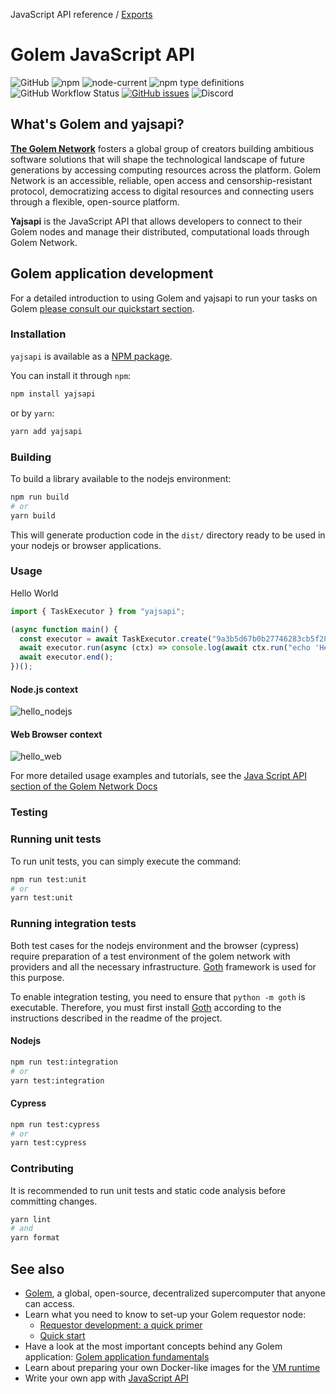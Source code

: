JavaScript API reference / [Exports](modules)

# Golem JavaScript API

![GitHub](https://img.shields.io/github/license/golemfactory/yajsapi)
![npm](https://img.shields.io/npm/v/yajsapi) 
![node-current](https://img.shields.io/node/v/yajsapi)
![npm type definitions](https://img.shields.io/npm/types/yajsapi)
![GitHub Workflow Status](https://img.shields.io/github/actions/workflow/status/golemfactory/yajsapi/goth.yml)
[![GitHub issues](https://img.shields.io/github/issues/golemfactory/yajsapi)](https://github.com/golemfactory/yajsapi/issues)
![Discord](https://img.shields.io/discord/684703559954333727?style=flat&logo=discord)

## What's Golem and yajsapi?

**[The Golem Network](https://golem.network)** fosters a global group of creators building ambitious software solutions that will shape the technological landscape of future generations by accessing computing resources across the platform. Golem Network is an accessible, reliable, open access and censorship-resistant protocol, democratizing access to digital resources and connecting users through a flexible, open-source platform.

**Yajsapi** is the JavaScript API that allows developers to connect to their Golem nodes and manage their distributed, computational loads through Golem Network.

## Golem application development

For a detailed introduction to using Golem and yajsapi to run your tasks on Golem [please consult our quickstart section](https://docs.golem.network/creators/javascript/quickstart/).

### Installation

`yajsapi` is available as a [NPM package](https://www.npmjs.com/package/yajsapi/).

You can install it through `npm`:

```bash
npm install yajsapi
```
or by `yarn`:

```bash
yarn add yajsapi
```

### Building

To build a library available to the nodejs environment:

```bash
npm run build
# or
yarn build
```

This will generate production code in the `dist/` directory ready to be used in your nodejs or browser applications.

### Usage

Hello World

```javascript
import { TaskExecutor } from "yajsapi";

(async function main() {
  const executor = await TaskExecutor.create("9a3b5d67b0b27746283cb5f287c13eab1beaa12d92a9f536b747c7ae");
  await executor.run(async (ctx) => console.log(await ctx.run("echo 'Hello World'")).stdout);
  await executor.end();
})();
```

#### Node.js context
![hello_nodejs](https://user-images.githubusercontent.com/26308335/224720742-1ca115e2-e207-41a7-9537-ffa4ece11406.gif)

#### Web Browser context
![hello_web](https://user-images.githubusercontent.com/26308335/217530424-a1dd4487-f95f-43e6-a91b-7106b6f30802.gif)

For more detailed usage examples and tutorials, see the [Java Script API section of the Golem Network Docs](https://docs.golem.network/creators/javascript/)

### Testing

### Running unit tests

To run unit tests, you can simply execute the command:

```bash
npm run test:unit
# or
yarn test:unit
```

### Running integration tests

Both test cases for the nodejs environment and the browser (cypress) require preparation of a test environment of the golem network with providers and all the necessary infrastructure. [Goth](https://github.com/golemfactory/goth) framework is used for this purpose.

To enable integration testing, you need to ensure that `python -m goth` is executable. Therefore, you must first install [Goth](https://github.com/golemfactory/goth) according to the instructions described in the readme of the project.

#### Nodejs

```bash
npm run test:integration
# or
yarn test:integration
```

#### Cypress

```bash
npm run test:cypress
# or
yarn test:cypress
```

### Contributing

It is recommended to run unit tests and static code analysis before committing changes.

```bash
yarn lint
# and
yarn format
```

## See also

* [Golem](https://golem.network), a global, open-source, decentralized supercomputer that anyone can access.
* Learn what you need to know to set-up your Golem requestor node:
    * [Requestor development: a quick primer](https://handbook.golem.network/requestor-tutorials/flash-tutorial-of-requestor-development)
    * [Quick start](https://docs.golem.network/creators/javascript/quickstart/)
* Have a look at the most important concepts behind any Golem application: [Golem application fundamentals](https://handbook.golem.network/requestor-tutorials/golem-application-fundamentals)
* Learn about preparing your own Docker-like images for the [VM runtime](https://handbook.golem.network/requestor-tutorials/vm-runtime)
* Write your own app with [JavaScript API](https://docs.golem.network/creators/javascript/high-level/task-model/)
